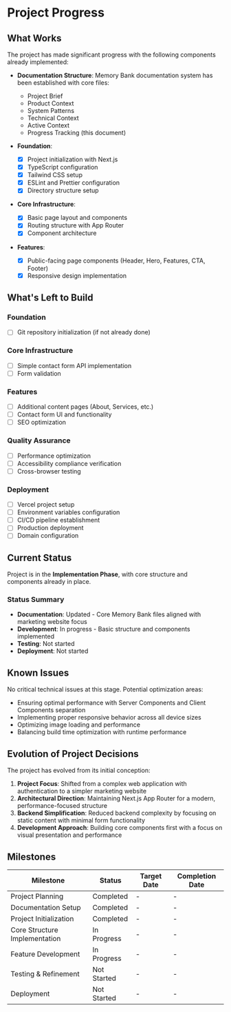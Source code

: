 # Project Progress

## What Works
The project has made significant progress with the following components already implemented:

- **Documentation Structure**: Memory Bank documentation system has been established with core files:
  - Project Brief
  - Product Context
  - System Patterns
  - Technical Context
  - Active Context
  - Progress Tracking (this document)

- **Foundation**:
  - [x] Project initialization with Next.js
  - [x] TypeScript configuration
  - [x] Tailwind CSS setup
  - [x] ESLint and Prettier configuration
  - [x] Directory structure setup

- **Core Infrastructure**:
  - [x] Basic page layout and components
  - [x] Routing structure with App Router
  - [x] Component architecture
  
- **Features**:
  - [x] Public-facing page components (Header, Hero, Features, CTA, Footer)
  - [x] Responsive design implementation

## What's Left to Build

### Foundation
- [ ] Git repository initialization (if not already done)

### Core Infrastructure
- [ ] Simple contact form API implementation
- [ ] Form validation

### Features
- [ ] Additional content pages (About, Services, etc.)
- [ ] Contact form UI and functionality
- [ ] SEO optimization

### Quality Assurance
- [ ] Performance optimization
- [ ] Accessibility compliance verification
- [ ] Cross-browser testing

### Deployment
- [ ] Vercel project setup
- [ ] Environment variables configuration
- [ ] CI/CD pipeline establishment
- [ ] Production deployment
- [ ] Domain configuration

## Current Status
Project is in the **Implementation Phase**, with core structure and components already in place.

### Status Summary
- **Documentation**: Updated - Core Memory Bank files aligned with marketing website focus
- **Development**: In progress - Basic structure and components implemented
- **Testing**: Not started
- **Deployment**: Not started

## Known Issues
No critical technical issues at this stage. Potential optimization areas:

- Ensuring optimal performance with Server Components and Client Components separation
- Implementing proper responsive behavior across all device sizes
- Optimizing image loading and performance
- Balancing build time optimization with runtime performance

## Evolution of Project Decisions

The project has evolved from its initial conception:

1. **Project Focus**: Shifted from a complex web application with authentication to a simpler marketing website
2. **Architectural Direction**: Maintaining Next.js App Router for a modern, performance-focused structure
3. **Backend Simplification**: Reduced backend complexity by focusing on static content with minimal form functionality
4. **Development Approach**: Building core components first with a focus on visual presentation and performance

## Milestones

| Milestone | Status | Target Date | Completion Date |
|-----------|--------|-------------|----------------|
| Project Planning | Completed | - | - |
| Documentation Setup | Completed | - | - |
| Project Initialization | Completed | - | - |
| Core Structure Implementation | In Progress | - | - |
| Feature Development | In Progress | - | - |
| Testing & Refinement | Not Started | - | - |
| Deployment | Not Started | - | - |
